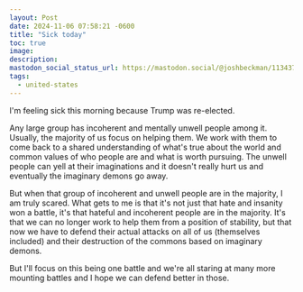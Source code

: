 ```yaml
---
layout: Post
date: 2024-11-06 07:58:21 -0600
title: "Sick today"
toc: true
image: 
description: 
mastodon_social_status_url: https://mastodon.social/@joshbeckman/113437269555435263
tags:
  - united-states
---
```




I'm feeling sick this morning because Trump was re-elected.

Any large group has incoherent and mentally unwell people among it. Usually, the majority of us focus on helping them. We work with them to come back to a shared understanding of what's true about the world and common values of who people are and what is worth pursuing. The unwell people can yell at their imaginations and it doesn't really hurt us and eventually the imaginary demons go away.

But when that group of incoherent and unwell people are in the majority, I am truly scared. What gets to me is that it's not just that hate and insanity won a battle, it's that hateful and incoherent people are in the majority. It's that we can no longer work to help them from a position of stability, but that now we have to defend their actual attacks on all of us (themselves included) and their destruction of the commons based on imaginary demons.

But I'll focus on this being one battle and we're all staring at many more mounting battles and I hope we can defend better in those. 
